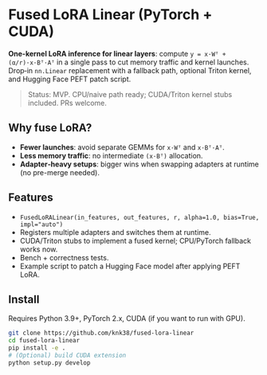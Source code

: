 # Fused LoRA Linear (PyTorch + CUDA)

**One-kernel LoRA inference for linear layers**: compute `y = x·Wᵀ + (α/r)·x·Bᵀ·Aᵀ` in a single pass to cut memory traffic and kernel launches. Drop‑in `nn.Linear` replacement with a fallback path, optional Triton kernel, and Hugging Face PEFT patch script.

> Status: MVP. CPU/naive path ready; CUDA/Triton kernel stubs included. PRs welcome.

## Why fuse LoRA?
- **Fewer launches**: avoid separate GEMMs for `x·Wᵀ` and `x·Bᵀ·Aᵀ`.
- **Less memory traffic**: no intermediate `(x·Bᵀ)` allocation.
- **Adapter‑heavy setups**: bigger wins when swapping adapters at runtime (no pre-merge needed).

## Features
- `FusedLoRALinear(in_features, out_features, r, alpha=1.0, bias=True, impl="auto")`
- Registers multiple adapters and switches them at runtime.
- CUDA/Triton stubs to implement a fused kernel; CPU/PyTorch fallback works now.
- Bench + correctness tests.
- Example script to patch a Hugging Face model after applying PEFT LoRA.

## Install

Requires Python 3.9+, PyTorch 2.x, CUDA (if you want to run with GPU).

```bash
git clone https://github.com/knk38/fused-lora-linear
cd fused-lora-linear
pip install -e .
# (Optional) build CUDA extension
python setup.py develop

